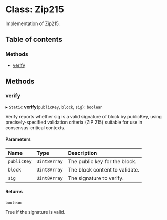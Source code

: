 # Class: Zip215

Implementation of Zip215.

## Table of contents

### Methods

- [verify](Zip215.md#verify)

## Methods

### verify

▸ `Static` **verify**(`publicKey`, `block`, `sig`): `boolean`

Verify reports whether sig is a valid signature of block by
publicKey, using precisely-specified validation criteria (ZIP 215) suitable
for use in consensus-critical contexts.

#### Parameters

| Name | Type | Description |
| :------ | :------ | :------ |
| `publicKey` | `Uint8Array` | The public key for the block. |
| `block` | `Uint8Array` | The block content to validate. |
| `sig` | `Uint8Array` | The signature to verify. |

#### Returns

`boolean`

True if the signature is valid.
